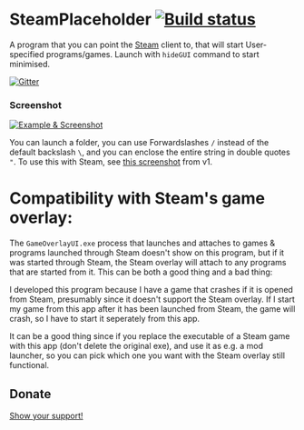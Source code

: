 # SteamPlaceholder [![Build status](https://ci.appveyor.com/api/projects/status/y315rvdlio5tp8yi)](https://ci.appveyor.com/project/Walkman100/steamplaceholder)
A program that you can point the [Steam](http://store.steampowered.com/) client to, that will start User-specified programs/games. Launch with `hideGUI` command to start minimised.

[![Gitter](https://badges.gitter.im/Join%20Chat.svg)](https://gitter.im/Walkman100/Walkman?utm_source=badge&utm_medium=badge&utm_campaign=pr-badge&utm_content=badge)

### Screenshot
[![Example & Screenshot][Screenshot]][Screenshot]

  [Screenshot]: http://walkman100.github.io/images/Screenshots/My_Projects/SteamPlaceholder/MainWindow.png

You can launch a folder, you can use Forwardslashes `/` instead of the default backslash `\`, and you can enclose the entire string in double quotes `"`. To use this with Steam, see [this screenshot](http://walkman100.github.io/images/Screenshots/My_Projects/SteamPlaceholder/ScreenshotExample.png) from v1.

# Compatibility with Steam's game overlay:
The `GameOverlayUI.exe` process that launches and attaches to games & programs launched through Steam doesn't show on this program, but if it was started through Steam, the Steam overlay will attach to any programs that are started from it. This can be both a good thing and a bad thing:

I developed this program because I have a game that crashes if it is opened from Steam, presumably since it doesn't support the Steam overlay. If I start my game from this app after it has been launched from Steam, the game will crash, so I have to start it seperately from this app.

It can be a good thing since if you replace the executable of a Steam game with this app (don't delete the original exe), and use it as e.g. a mod launcher, so you can pick which one you want with the Steam overlay still functional.

## Donate
[Show your support!](http://walkman100.github.io/Walkman/HTML/Donate.html)
